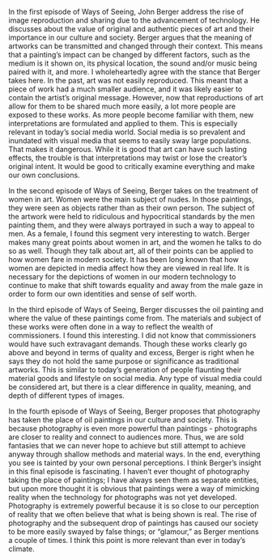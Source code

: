 In the first episode of Ways of Seeing, John Berger address the rise of image reproduction and sharing due to the advancement of technology. He discusses about the value of original and authentic pieces of art and their importance in our culture and society. Berger argues that the meaning of artworks can be transmitted and changed through their context. This means that a painting’s impact can be changed by different factors, such as the medium is it shown on, its physical location, the sound and/or music being paired with it, and more. I wholeheartedly agree with the stance that Berger takes here. In the past, art was not easily reproduced. This meant that a piece of work had a much smaller audience, and it was likely easier to contain the artist’s original message. However, now that reproductions of art allow for them to be shared much more easily, a lot more people are exposed to these works. As more people become familiar with them, new interpretations are formulated and applied to them. This is especially relevant in today’s social media world. Social media is so prevalent and inundated with visual media that seems to easily sway large populations. That makes it dangerous. While it is good that art can have such lasting effects, the trouble is that interpretations may twist or lose the creator’s original intent. It would be good to critically examine everything and make our own conclusions. 

In the second episode of Ways of Seeing, Berger takes on the treatment of women in art. Women were the main subject of nudes. In those paintings, they were seen as objects rather than as their own person. The subject of the artwork were held to ridiculous and hypocritical standards by the men painting them, and they were always portrayed in such a way to appeal to men. As a female, I found this segment very interesting to watch. Berger makes many great points about women in art, and the women he talks to do so as well. Though they talk about art, all of their points can be applied to how women fare in modern society. It has been long known that how women are depicted in media affect how they are viewed in real life. It is necessary for the depictions of women in our modern technology to continue to make that shift towards equality and away from the male gaze in order to form our own identities and sense of self worth.

In the third episode of Ways of Seeing, Berger discusses the oil painting and where the value of these paintings come from. The materials and subject of these works were often done in a way to reflect the wealth of commissioners. I found this interesting. I did not know that commissioners would have such extravagant demands. Though these works clearly go above and beyond in terms of quality and excess, Berger is right when he says they do not hold the same purpose or significance as traditional artworks. This is similar to today’s generation of people flaunting their material goods and lifestyle on social media. Any type of visual media could be considered art, but there is a clear difference in quality, meaning, and depth of different types of images.

In the fourth episode of Ways of Seeing, Berger proposes that photography has taken the place of oil paintings in our culture and society. This is because photography is even more powerful than paintings - photographs are closer to reality and connect to audiences more. Thus, we are sold fantasies that we can never hope to achieve but still attempt to achieve anyway through shallow methods and material ways. In the end, everything you see is tainted by your own personal perceptions. I think Berger’s insight in this final episode is fascinating. I haven’t ever thought of photography taking the place of paintings; I have always seen them as separate entities, but upon more thought it is obvious that paintings were a way of mimicking reality when the technology for photographs was not yet developed. Photography is extremely powerful because it is so close to our perception of reality that we often believe that what is being shown is real. The rise of photography and the subsequent drop of paintings has caused our society to be more easily swayed by false things; or “glamour,” as Berger mentions a couple of times. I think this point is more relevant than ever in today’s climate.
